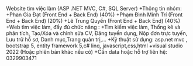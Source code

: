 Website tìm việc làm (ASP .NET MVC, C#, SQL Server) 
+Thông tin nhóm:
+Phan Gia Đạt (Front End + Back End) (40%)
+Phạm Đình Minh Trí (Front End + Back End) (20%)
+Lê Trung Quyền (Front End + Back End) (40%)
+Web tìm việc làm, đầy đủ chức năng :
+Tìm kiếm việc làm, Thống kê và phân tích, Tạo/Xóa và chỉnh sửa CV, Đăng tuyển dụng, Nộp đơn trực tuyến, Lưu trữ hồ sơ, Danh mục,Trang quản trị,…
+Kỹ thuật sử dụng: asp.net mvc , bootstrap 5, entity framework 5,c# linq, javascript,css,html
+visual studio 2022 (Hoặc phiên bản khác nếu có)
+Cần data hoặc hỗ trợ liên hệ: 0329903471

